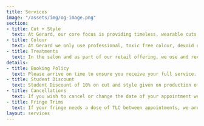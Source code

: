 ```yaml
---
title: Services
image: "/assets/img/og-image.png"
section:
- title: Cut + Style
  text: At Gerard, our core focus is providing timeless, wearable cuts that are easy to manage and style beyond the salon, so that your hair feels and looks good every day of the week.
- title: Colour
  text: At Gerard we only use professional, toxic free colour, devoid of Ammonia, PPDs, PTDs, Parabans, and Resorcinol. We are able to deliver beautiful blondes, full grey coverage, and seamless balayage without the crap. Our colour gives you a more even, long lasting result, which is gentler on your hair, your scalp, and the environment.
- title: Treatments
  text: In the salon and as part of our retail offering, we use and recommend products and gentle styling methods that care for and nourish your hair. This ensures your hair is in the best possible condition between appointments. However, hair colour, and in particular lightening hair colour can affect the health of your hair. An in salon treatment is a nourishing way to restore the quality and health of your hair.
details:
- title: Booking Policy
  text: Please arrive on time to ensure you receive your full service. If you are running late, we will do everything we can to accommodate you. If you are excessively late, please keep in mind that we may have to reschedule your appointment.
- title: Student Discount
  text: Student Discount of 10% on cut and style given on production of a valid Student Union Card (with selected stylists). 
- title: Cancellations
  text: If you wish to cancel or change the date of your appointment we require a minimum of 24 hours notice, as a courtesy to both our stylists and other clients. 
- title: Fringe Trims
  text: If your fringe needs a dose of TLC between appointments, we are happy to offer a courtesy fringe trim within eight weeks of your previous appointment. 
layout: services
---
```


